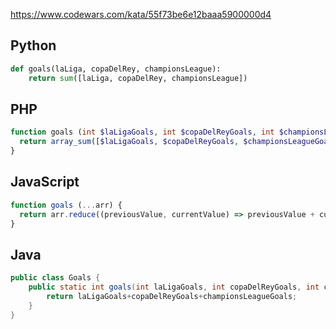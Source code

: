 https://www.codewars.com/kata/55f73be6e12baaa5900000d4

## Python
```python
def goals(laLiga, copaDelRey, championsLeague):
    return sum([laLiga, copaDelRey, championsLeague])
```

## PHP
```php
function goals (int $laLigaGoals, int $copaDelReyGoals, int $championsLeagueGoals) : int {
  return array_sum([$laLigaGoals, $copaDelReyGoals, $championsLeagueGoals]);
}
```

## JavaScript
```js
function goals (...arr) {
  return arr.reduce((previousValue, currentValue) => previousValue + currentValue, 0)
}
```

## Java
```java
public class Goals {
    public static int goals(int laLigaGoals, int copaDelReyGoals, int championsLeagueGoals) {
        return laLigaGoals+copaDelReyGoals+championsLeagueGoals;
    }
}
```